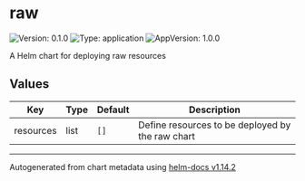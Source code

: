 # raw

![Version: 0.1.0](https://img.shields.io/badge/Version-0.1.0-informational?style=flat-square) ![Type: application](https://img.shields.io/badge/Type-application-informational?style=flat-square) ![AppVersion: 1.0.0](https://img.shields.io/badge/AppVersion-1.0.0-informational?style=flat-square)

A Helm chart for deploying raw resources

## Values

| Key | Type | Default | Description |
|-----|------|---------|-------------|
| resources | list | `[]` | Define resources to be deployed by the raw chart  |

----------------------------------------------
Autogenerated from chart metadata using [helm-docs v1.14.2](https://github.com/norwoodj/helm-docs/releases/v1.14.2)
